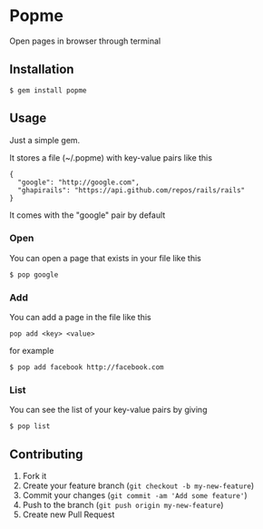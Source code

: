 # Popme

Open pages in browser through terminal

## Installation

    $ gem install popme

## Usage

Just a simple gem.

It stores a file (~/.popme) with key-value pairs like this

```
{
  "google": "http://google.com",
  "ghapirails": "https://api.github.com/repos/rails/rails"
}
```

It comes with the "google" pair by default

### Open

You can open a page that exists in your file like this

```
$ pop google
```

### Add

You can add a page in the file like this

```
pop add <key> <value>
```

for example

```
$ pop add facebook http://facebook.com
```

### List

You can see the list of your key-value pairs by giving

```
$ pop list
```

## Contributing

1. Fork it
2. Create your feature branch (`git checkout -b my-new-feature`)
3. Commit your changes (`git commit -am 'Add some feature'`)
4. Push to the branch (`git push origin my-new-feature`)
5. Create new Pull Request
